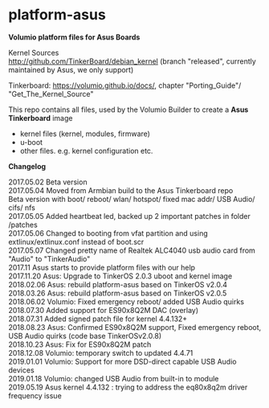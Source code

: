 # platform-asus  

**Volumio platform files for Asus Boards**

Kernel Sources  
http://github.com/TinkerBoard/debian_kernel
(branch "released", currently maintained by Asus, we only support)

Tinkerboard: https://volumio.github.io/docs/, chapter "Porting_Guide"/ "Get_The_Kernel_Source"  

This repo contains all files, used by the Volumio Builder to create a **Asus Tinkerboard** image  

- kernel files (kernel, modules, firmware)  
- u-boot  
- other files. e.g. kernel configuration etc.  

**Changelog**

2017.05.02  Beta version  
2017.05.04  Moved from Armbian build to the Asus Tinkerboard repo  
  	    Beta version with boot/ reboot/ wlan/ hotspot/ fixed mac addr/ USB Audio/ cifs/ nfs  
2017.05.05  Added heartbeat led, backed up 2 important patches in folder /patches  
2017.05.06  Changed to booting from vfat partition and using extlinux/extlinux.conf instead of boot.scr    
2017.05.07  Changed pretty name of Realtek ALC4040 usb audio card from "Audio" to "TinkerAudio"  
2017.11     Asus starts to provide platform files with our help  
2017.11.20  Asus: Upgrade to TinkerOS 2.0.3 uboot and kernel image  
2018.02.06  Asus: rebuild platform-asus based on TinkerOS v2.0.4     
2018.03.26  Asus: rebuild platform-asus based on TinkerOS v2.0.5  
2018.06.02  Volumio: Fixed emergency reboot/ added USB Audio quirks    
2018.07.30  Added support for ES90x8Q2M DAC (overlay)   
2018.07.31  Added signed patch file for kernel 4.4.132+  
2018.08.23  Asus: Confirmed ES90x8Q2M support, Fixed emergency reboot, USB Audio quirks (code base TinkerOSv2.0.8)  
2018.10.23  Asus: Fix for ES90x8Q2M patch  
2018.12.08  Volumio: temporary switch to updated 4.4.71  
2019.01.01 Volumio: Support for more DSD-direct capable USB Audio devices  
2019.01.18 Volumio: changed USB Audio from built-in to module  
2019.05.19 Asus kernel 4.4.132 : trying to address the eq80x8q2m driver frequency issue  



